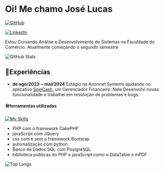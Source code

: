 
# Oi! Me chamo José Lucas
[![GitHub](https://img.shields.io/badge/GitHub-0097B5?style=for-the-badge&logo=github&logoColor=white)](https://github.com/llucasbezerra)
 
[![LinkedIn](https://img.shields.io/badge/linkedin-%230097B5.svg?style=for-the-badge&logo=linkedin&logoColor=white)](https://www.linkedin.com/in/jlucasbezerra/)

Estou Cursando Análise e Desenvolvimento de Sistemas na Faculdade do Comércio. Atualmente começando o segundo semestre

![GitHub Stats](https://github-readme-stats.vercel.app/api?username=llucasbezerra&locale=pt-br&show_icons=true&include_all_commits=true&count_private=true&\&rank_icon=github)
## 💼Experiências
- **de ago/2023 ~ mai/2024**
Estágio na Aironnet Systems ajudando no aplicativo [SpinCash](https://spincash.com.br/), um Gerenciador Financeiro. Nele Desenvolvi novas funcionalidade e trabalhei em resolução de problemas e bugs.
#### 🛠️ferramentas utilizadas
[![My Skills](https://skillicons.dev/icons?i=js,html,css,php,py,jquery,bootstrap,github)](https://skillicons.dev)
- PHP com o framework CakePHP
- javaScript com JQuery
- css com e sem o framework Bootsrap
- automatização com python
- Banco de Dados SQL com PostgreSQL
- biblioteca públicas do PHP e javaScript como o DataTable e mPDF


![Top Langs](https://github-readme-stats-git-masterrstaa-rickstaa.vercel.app/api/top-langs/?username=llucasbezerra&layout=compact&bg_color=0097B5&border_color=30A3DC&title_color=fff&text_color=FFF)


